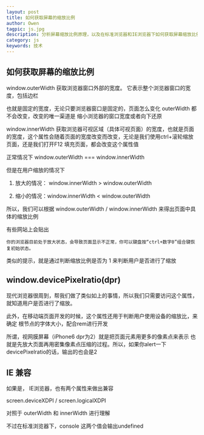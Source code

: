 ```yaml
---
layout: post
title: 如何获取屏幕的缩放比例
author: Owen
tagpic: js.jpg
description: 分析屏幕缩放比例原理，以及在标准浏览器和IE浏览器下如何获取屏幕缩放比例
category: js
keywords: 技术
---
```


## 如何获取屏幕的缩放比例

window.outerWidth 获取浏览器窗口外部的宽度。 它表示整个浏览器窗口的宽度，包括边栏 

也就是固定的宽度，无论只要浏览器窗口是固定的，页面怎么变化 outerWidth 都不会改变，改变的唯一渠道是 缩小浏览器的窗口宽度或者向下还原

window.innerWidth 获取浏览器可视区域（具体可视页面）的宽度，也就是页面的宽度，这个属性会随着页面的宽度改变而改变，无论是我们使用ctrl+滚轮缩放页面，还是我们打开F12 填充页面，都会改变这个属性值

正常情况下 window.outerWidth === window.innerWidth

但是在用户缩放的情况下

1. 放大的情况： window.innerWidth > window.outerWidth

2. 缩小的情况：window.innerWidth < window.outerWidth

所以，我们可以根据 window.outerWidth / window.innerWidth 来得出页面中具体的缩放比例

有些网站上会贴出

```
你的浏览器目前处于放大状态，会导致页面显示不正常，你可以键盘按“ctrl+数字0”组合键恢复初始状态。
```

类似的提示，就是通过判断缩放比例是否为 1 来判断用户是否进行了缩放

## window.devicePixelratio(dpr)

现代浏览器很周到，帮我们做了类似如上的事情，所以我们只需要访问这个属性，就知道用户是否进行了缩放。

此外，在移动端页面开发的时候，这个属性还用于判断用户使用设备的缩放比，来确定 根节点的字体大小，配合rem进行开发

所谓，视网膜屏幕（iPhone6 dpr为2）就是把页面元素用更多的像素点来表示 也就是先放大页面再用密集像素点压缩的过程。所以，如果你alert一下devicePixelratio的话，输出的也会是2

## IE 兼容

如果是， IE浏览器，也有两个属性来做出兼容

screen.deviceXDPI / screen.logicalXDPI

对照于 outerWidth 和 innerWidth 进行理解

不过在标准浏览器下，console 这两个值会输出undefined
